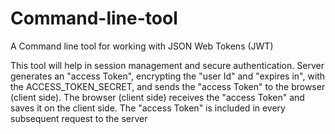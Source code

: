# Command-line-tool
A Command line tool for working with JSON Web Tokens (JWT)

This tool will help in session management and secure authentication. Server generates an 
"access Token", encrypting the "user Id" and "expires in", with the ACCESS_TOKEN_SECRET, and sends the 
"access Token" to the browser (client side). The browser (client side) receives the "access Token" and saves 
it on the client side. The "access Token" is included in every subsequent request to the server

